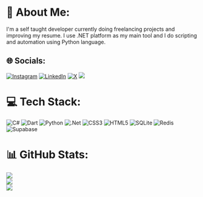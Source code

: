 # 💫 About Me:
I'm a self taught developer currently doing freelancing projects and improving my resume. I use .NET platform as my main tool and I do scripting and automation using Python language.

## 🌐 Socials:
[![Instagram](https://img.shields.io/badge/Instagram-%23E4405F.svg?logo=Instagram&logoColor=white)](https://instagram.com/ltsaryan) [![LinkedIn](https://img.shields.io/badge/LinkedIn-%230077B5.svg?logo=linkedin&logoColor=white)](https://linkedin.com/in/aryan-esmaili) [![X](https://img.shields.io/badge/X-black.svg?logo=X&logoColor=white)](https://x.com/R1pperdoc) 
[![](https://visitcount.itsvg.in/api?id=thelunarxs&icon=5&color=3)](https://visitcount.itsvg.in)

# 💻 Tech Stack:
![C#](https://img.shields.io/badge/c%23-%23239120.svg?style=for-the-badge&logo=csharp&logoColor=white) ![Dart](https://img.shields.io/badge/dart-%230175C2.svg?style=for-the-badge&logo=dart&logoColor=white) ![Python](https://img.shields.io/badge/python-3670A0?style=for-the-badge&logo=python&logoColor=ffdd54) ![.Net](https://img.shields.io/badge/.NET-5C2D91?style=for-the-badge&logo=.net&logoColor=white) ![CSS3](https://img.shields.io/badge/css3-%231572B6.svg?style=for-the-badge&logo=css3&logoColor=white) ![HTML5](https://img.shields.io/badge/html5-%23E34F26.svg?style=for-the-badge&logo=html5&logoColor=white) ![SQLite](https://img.shields.io/badge/sqlite-%2307405e.svg?style=for-the-badge&logo=sqlite&logoColor=white) ![Redis](https://img.shields.io/badge/redis-%23DD0031.svg?style=for-the-badge&logo=redis&logoColor=white) ![Supabase](https://img.shields.io/badge/Supabase-3ECF8E?style=for-the-badge&logo=supabase&logoColor=white)
# 📊 GitHub Stats:
![](https://github-readme-stats.vercel.app/api?username=thelunarxs&theme=dark&hide_border=false&include_all_commits=false&count_private=true)<br/>
![](https://github-readme-streak-stats.herokuapp.com/?user=thelunarxs&theme=dark&hide_border=false)<br/>
![](https://github-readme-stats.vercel.app/api/top-langs/?username=thelunarxs&theme=dark&hide_border=false&include_all_commits=false&count_private=true&layout=compact)

